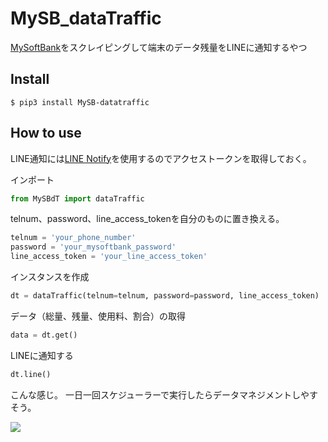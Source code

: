 # MySB_dataTraffic
[MySoftBank](https://www.softbank.jp/mysoftbank/)をスクレイピングして端末のデータ残量をLINEに通知するやつ
## Install
```
$ pip3 install MySB-datatraffic
```
## How to use
LINE通知には[LINE Notify](https://notify-bot.line.me/ja/)を使用するのでアクセストークンを取得しておく。

インポート
```Python
from MySBdT import dataTraffic
```
telnum、password、line_access_tokenを自分のものに置き換える。
```Python
telnum = 'your_phone_number'
password = 'your_mysoftbank_password'
line_access_token = 'your_line_access_token'
```
インスタンスを作成  
```Python
dt = dataTraffic(telnum=telnum, password=password, line_access_token)
```
データ（総量、残量、使用料、割合）の取得
```Python
data = dt.get()
```
LINEに通知する
```Python
dt.line()
```
こんな感じ。 一日一回スケジューラーで実行したらデータマネジメントしやすそう。

![](https://user-images.githubusercontent.com/34241526/59161618-1fc92100-8b20-11e9-9394-b6cfb86a6914.png)

